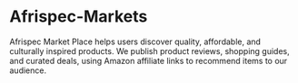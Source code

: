 # Afrispec-Markets
 Afrispec Market Place helps users discover quality, affordable, and culturally inspired products. We publish product reviews, shopping guides, and curated deals, using Amazon affiliate links to recommend items to our audience.
